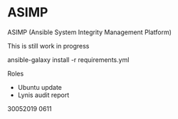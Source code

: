 ASIMP
=========

ASIMP (Ansible System Integrity Management Platform)

This is still work in progress

ansible-galaxy install -r requirements.yml

Roles

- Ubuntu update
- Lynis audit report

30052019 0611
